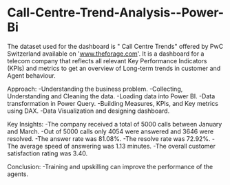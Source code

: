 # Call-Centre-Trend-Analysis--Power-Bi


The dataset used for the dashboard is " Call Centre Trends" offered by PwC Switzerland available on 'www.theforage.com'. It is a dashboard for a telecom company that reflects all relevant Key Performance Indicators (KPIs) and metrics to get an overview of Long-term trends in customer and Agent behaviour. 

Approach:
-Understanding the business problem.
-Collecting, Understanding and Cleaning the data.
-Loading data into Power BI.
-Data transformation in Power Query.
-Building Measures, KPIs, and Key metrics using DAX.
-Data Visualization and designing dashboard.


Key Insights:
-The company received a total of 5000 calls between January and March.
-Out of 5000 calls only 4054 were answered and 3646 were resolved.
-The answer rate was 81.08%.
-The resolve rate was 72.92%.
-The average speed of answering was 1.13 minutes.
-The overall customer satisfaction rating was 3.40.


Conclusion:
-Training and upskilling can improve the performance of the agents.
